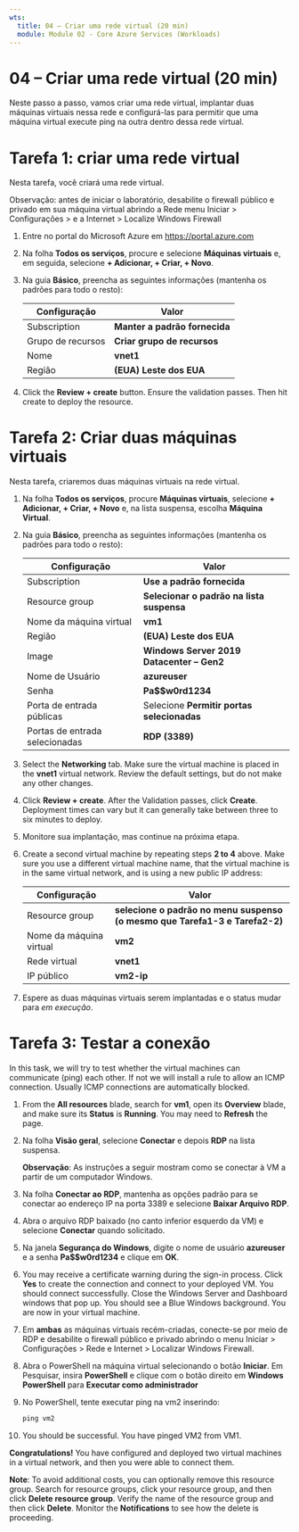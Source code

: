 ```yaml
---
wts:
  title: 04 – Criar uma rede virtual (20 min)
  module: Module 02 - Core Azure Services (Workloads)
---
```

# <a name="04---create-a-virtual-network-20-min"></a>04 – Criar uma rede virtual (20 min)

Neste passo a passo, vamos criar uma rede virtual, implantar duas máquinas virtuais nessa rede e configurá-las para permitir que uma máquina virtual execute ping na outra dentro dessa rede virtual.

# <a name="task-1-create-a-virtual-network"></a>Tarefa 1: criar uma rede virtual 

Nesta tarefa, você criará uma rede virtual. 

Observação: antes de iniciar o laboratório, desabilite o firewall público e privado em sua máquina virtual abrindo a Rede menu Iniciar > Configurações > e a Internet > Localize Windows Firewall

1. Entre no portal do Microsoft Azure em <a href="https://portal.azure.com" target="_blank"><span style="color: #0066cc;" color="#0066cc">https://portal.azure.com</span></a>

2. Na folha **Todos os serviços**, procure e selecione **Máquinas virtuais** e, em seguida, selecione **+ Adicionar, + Criar, + Novo**. 

3. Na guia **Básico**, preencha as seguintes informações (mantenha os padrões para todo o resto):

    | Configuração | Valor | 
    | --- | --- |
    | Subscription | **Manter a padrão fornecida** |
    | Grupo de recursos | **Criar grupo de recursos** |
    | Nome | **vnet1** |
    | Região | **(EUA) Leste dos EUA** |
    
   
4. Click the <bpt id="p1">**</bpt>Review + create<ept id="p1">**</ept> button. Ensure the validation passes. Then hit create to deploy the resource.


# <a name="task-2-create-two-virtual-machines"></a>Tarefa 2: Criar duas máquinas virtuais

Nesta tarefa, criaremos duas máquinas virtuais na rede virtual. 

1. Na folha **Todos os serviços**, procure **Máquinas virtuais**, selecione **+ Adicionar, + Criar, + Novo** e, na lista suspensa, escolha **Máquina Virtual**. 

2. Na guia **Básico**, preencha as seguintes informações (mantenha os padrões para todo o resto):

   | Configuração | Valor | 
   | --- | --- |
   | Subscription | **Use a padrão fornecida** |
   | Resource group |  **Selecionar o padrão na lista suspensa** |
   | Nome da máquina virtual | **vm1**|
   | Região | **(EUA) Leste dos EUA** |
   | Image | **Windows Server 2019 Datacenter – Gen2** |
   | Nome de Usuário| **azureuser** |
   | Senha| **Pa$$w0rd1234** |
   | Porta de entrada públicas| Selecione **Permitir portas selecionadas**  |
   | Portas de entrada selecionadas| **RDP (3389)** |
   

3. Select the <bpt id="p1">**</bpt>Networking<ept id="p1">**</ept> tab. Make sure the virtual machine is placed in the <bpt id="p2">**</bpt>vnet1<ept id="p2">**</ept> virtual network. Review the default settings, but do not make any other changes. 

4. Click <bpt id="p1">**</bpt>Review + create<ept id="p1">**</ept>. After the Validation passes, click <bpt id="p1">**</bpt>Create<ept id="p1">**</ept>. Deployment times can vary but it can generally take between three to six minutes to deploy.

5. Monitore sua implantação, mas continue na próxima etapa. 

6. Create a second virtual machine by repeating steps <bpt id="p1">**</bpt>2 to 4<ept id="p1">**</ept> above. Make sure you use a different virtual machine name, that the virtual machine is in the same virtual network, and is using a new public IP address:

    | Configuração | Valor |
    | --- | --- |
    | Resource group | **selecione o padrão no menu suspenso (o mesmo que Tarefa1-3 e Tarefa2-2)** |
    | Nome da máquina virtual |  **vm2** |
    | Rede virtual | **vnet1** |
    | IP público | **vm2-ip** |

7. Espere as duas máquinas virtuais serem implantadas e o status mudar para *em execução*.

# <a name="task-3-test-the-connection"></a>Tarefa 3: Testar a conexão 

In this task, we will try to test whether the virtual machines can communicate (ping) each other. If not we will install a rule to allow an ICMP connection. Usually ICMP connections are automatically blocked.

1. From the <bpt id="p1">**</bpt>All resources<ept id="p1">**</ept> blade, search for <bpt id="p2">**</bpt>vm1<ept id="p2">**</ept>, open its <bpt id="p3">**</bpt>Overview<ept id="p3">**</ept> blade, and make sure its <bpt id="p4">**</bpt>Status<ept id="p4">**</ept> is <bpt id="p5">**</bpt>Running<ept id="p5">**</ept>. You may need to <bpt id="p1">**</bpt>Refresh<ept id="p1">**</ept> the page.

2. Na folha **Visão geral**, selecione **Conectar** e depois **RDP** na lista suspensa.

    **Observação**: As instruções a seguir mostram como se conectar à VM a partir de um computador Windows. 

3. Na folha **Conectar ao RDP**, mantenha as opções padrão para se conectar ao endereço IP na porta 3389 e selecione **Baixar Arquivo RDP**.

4. Abra o arquivo RDP baixado (no canto inferior esquerdo da VM) e selecione **Conectar** quando solicitado. 

5. Na janela **Segurança do Windows**, digite o nome de usuário **azureuser** e a senha **Pa$$w0rd1234** e clique em **OK**.

6. You may receive a certificate warning during the sign-in process. Click <bpt id="p1">**</bpt>Yes<ept id="p1">**</ept> to create the connection and connect to your deployed VM. You should connect successfully. Close the Windows Server and Dashboard windows that pop up. You should see a Blue Windows background. You are now in your virtual machine.

7. Em **ambas** as máquinas virtuais recém-criadas, conecte-se por meio de RDP e desabilite o firewall público e privado abrindo o menu Iniciar > Configurações > Rede e Internet > Localizar Windows Firewall.

8. Abra o PowerShell na máquina virtual selecionando o botão **Iniciar**. Em Pesquisar, insira **PowerShell** e clique com o botão direito em **Windows PowerShell** para **Executar como administrador**

9. No PowerShell, tente executar ping na vm2 inserindo:

   ```PowerShell
   ping vm2
   ```

 10. You should be successful. You have pinged VM2 from VM1.


<bpt id="p1">**</bpt>Congratulations!<ept id="p1">**</ept> You have configured and deployed two virtual machines in a virtual network, and then you were able to connect them.

<bpt id="p1">**</bpt>Note<ept id="p1">**</ept>: To avoid additional costs, you can optionally remove this resource group. Search for resource groups, click your resource group, and then click <bpt id="p1">**</bpt>Delete resource group<ept id="p1">**</ept>. Verify the name of the resource group and then click <bpt id="p1">**</bpt>Delete<ept id="p1">**</ept>. Monitor the <bpt id="p1">**</bpt>Notifications<ept id="p1">**</ept> to see how the delete is proceeding.
